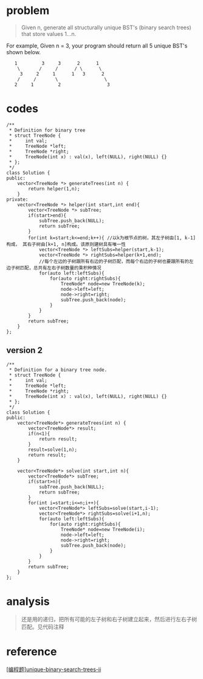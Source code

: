 # problem
>Given n, generate all structurally unique BST's (binary search trees) that store values 1...n.

For example,
Given n = 3, your program should return all 5 unique BST's shown below.
```
   1         3     3      2      1
    \       /     /      / \      \
     3     2     1      1   3      2
    /     /       \                 \
   2     1         2                 3
```

# codes
```
/**
 * Definition for binary tree
 * struct TreeNode {
 *     int val;
 *     TreeNode *left;
 *     TreeNode *right;
 *     TreeNode(int x) : val(x), left(NULL), right(NULL) {}
 * };
 */
class Solution {
public:
    vector<TreeNode *> generateTrees(int n) {
        return helper(1,n);
    }
private:
    vector<TreeNode *> helper(int start,int end){
        vector<TreeNode *> subTree;
        if(start>end){
            subTree.push_back(NULL);
            return subTree;
        }
        for(int k=start;k<=end;k++){ //以k为根节点的树，其左子树由[1, k-1]构成， 其右子树由[k+1, n]构成。该原则建树具有唯一性
            vector<TreeNode *> leftSubs=helper(start,k-1);
            vector<TreeNode *> rightSubs=helper(k+1,end);
            //每个左边的子树跟所有右边的子树匹配，而每个右边的子树也要跟所有的左边子树匹配，总共有左右子树数量的乘积种情况
            for(auto left:leftSubs){
                for(auto right:rightSubs){
                    TreeNode* node=new TreeNode(k);
                    node->left=left;
                    node->right=right;
                    subTree.push_back(node);
                }
            }
        }
        return subTree;
    }
};
```
## version 2
```
/**
 * Definition for a binary tree node.
 * struct TreeNode {
 *     int val;
 *     TreeNode *left;
 *     TreeNode *right;
 *     TreeNode(int x) : val(x), left(NULL), right(NULL) {}
 * };
 */
class Solution {
public:
    vector<TreeNode*> generateTrees(int n) {
        vector<TreeNode*> result;
        if(n<1){
            return result;
        }
        result=solve(1,n);
        return result;
    }
    
    vector<TreeNode*> solve(int start,int n){
        vector<TreeNode*> subTree;
        if(start>n){
            subTree.push_back(NULL);
            return subTree;
        }
        for(int i=start;i<=n;i++){
            vector<TreeNode*> leftSubs=solve(start,i-1);
            vector<TreeNode*> rightSubs=solve(i+1,n);
            for(auto left:leftSubs){
                for(auto right:rightSubs){
                    TreeNode* node=new TreeNode(i);
                    node->left=left;
                    node->right=right;
                    subTree.push_back(node);
                }
            }
        }
        return subTree;
    }
};
```

# analysis
>还是用的递归，把所有可能的左子树和右子树建立起来，然后进行左右子树匹配。见代码注释

# reference
[[编程题]unique-binary-search-trees-ii][1]


[1]: https://www.nowcoder.com/questionTerminal/98aaaefacaca44b9b4f2f2bd75780664
